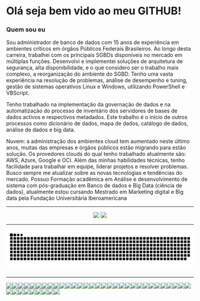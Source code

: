 # Olá seja bem vido ao meu GITHUB!


### Quem sou eu
Sou administrador de banco de dados com 15 anos de experiência em ambientes críticos em órgãos Públicos Federais Brasileiros. Ao longo desta carreira, trabalhei com os principais SGBDs disponíveis no mercado em múltiplas funções. Desenvolvi e implementei soluções de arquitetura de segurança, alta disponibilidade, e o que considero ser o trabalho mais complexo, a reorganização do ambiente do SGBD. Tenho uma vasta experiência na resolução de problemas, análise de desempenho e tuning, gestão de sistemas operativos Linux e Windows, utilizando PowerShell e VBScript. 

Tenho trabalhado na implementação da governação de dados e na automatização do processo de inventário dos servidores de bases de dados activos e respectivos metadados. Este trabalho é o início de outros processos como dicionário de dados, mapa de dados, catálogo de dados, análise de dados e big data. 

Nuvem: a administração dos ambientes cloud tem aumentado neste último anos, muitas das empresas e órgãos públicos estão migrando para estão solução. Os provedores clouds do qual tenho trabalhado atualmente são: AWS, Azure, Google e OCI. Além das minhas habilidades técnicas, tenho facilidade para trabalhar em equipe, liderar projetos e resolver problemas. Busco sempre me atualizar sobre as novas tecnologias e tendências do mercado. Possuo Formação acadêmica em Análise e desenvolvimento de sistema com pós-graduação em Banco de dados e Big Data (ciência de dados), atualmente estou cursando Mestrado em Marketing digital e Big data pela Fundação Universitária Iberoamericana




------------------------------------------------------

<div align="center">
  <img height="180em" src="https://github-readme-stats.vercel.app/api?username=renatogroffe&show_icons=true&theme=algolia&include_all_commits=true&count_private=true"/>
  <img height="180em" src="https://github-readme-stats.vercel.app/api/top-langs/?username=renatogroffe&layout=compact&langs_count=6&theme=algolia"/>
</div>

------------------------------------------------------
<div align="center">
<picture >
  <source
    media="(prefers-color-scheme: dark)"
    srcset="https://raw.githubusercontent.com/platane/snk/output/github-contribution-grid-snake-dark.svg"
  />
  <source
    media="(prefers-color-scheme: light)"
    srcset="https://raw.githubusercontent.com/platane/snk/output/github-contribution-grid-snake.svg"
  />
  <img
    alt="github contribution grid snake animation"
    src="https://raw.githubusercontent.com/platane/snk/output/github-contribution-grid-snake.svg"
  />
</picture>
</div>

------------------------------------------------------

<div align="center">
  <a href="https://github.com/j-a-vicente">
<img align="left" src="https://img.shields.io/badge/Microsoft%20SQL%20Server-CC2927?style=for-the-badge&logo=microsoft%20sql%20server&logoColor=white" />
<img align="left" src="https://img.shields.io/badge/Oracle-F80000?style=for-the-badge&logo=oracle&logoColor=white" />
<img align="left" src="https://img.shields.io/badge/mysql-%2300f.svg?style=for-the-badge&logo=mysql&logoColor=white" />
<img align="left" src="https://img.shields.io/badge/postgres-%23316192.svg?style=for-the-badge&logo=postgresql&logoColor=white" />
<img align="left" src="https://img.shields.io/badge/MongoDB-%234ea94b.svg?style=for-the-badge&logo=mongodb&logoColor=white" />
<img align="left" src="https://img.shields.io/badge/Neo4j-008CC1?style=for-the-badge&logo=neo4j&logoColor=white" />
<img align="left" src="https://img.shields.io/badge/firebase-%23039BE5.svg?style=for-the-badge&logo=firebase" />
<img align="left" src="https://img.shields.io/badge/Amazon%20DynamoDB-4053D6?style=for-the-badge&logo=Amazon%20DynamoDB&logoColor=white" /> 
<img align="left" src="https://img.shields.io/badge/cassandra-%231287B1.svg?style=for-the-badge&logo=apache-cassandra&logoColor=white" /> 
<img align="left" src="https://img.shields.io/badge/java-%23ED8B00.svg?style=for-the-badge&logo=openjdk&logoColor=white"/>
<img align="left" src="https://img.shields.io/badge/.NET-5C2D91?style=for-the-badge&logo=.net&logoColor=white"/>
<img align="left" src="https://img.shields.io/badge/scala-%23DC322F.svg?style=for-the-badge&logo=scala&logoColor=white"/>
<img align="left" src="https://img.shields.io/badge/Visual%20Studio%20Code-0078d7.svg?style=for-the-badge&logo=visual-studio-code&logoColor=white"/>
<img align="left" src="https://img.shields.io/badge/Visual%20Studio-5C2D91.svg?style=for-the-badge&logo=visual-studio&logoColor=white"/>
<img align="left" src="https://img.shields.io/badge/python-3670A0?style=for-the-badge&logo=python&logoColor=ffdd54"/>
<img align="left" src="https://img.shields.io/badge/r-%23276DC3.svg?style=for-the-badge&logo=r&logoColor=white"/>
<img align="left" src="https://img.shields.io/badge/shell_script-%23121011.svg?style=for-the-badge&logo=gnu-bash&logoColor=white"/>
<img align="left" src="https://img.shields.io/badge/pandas-%23150458.svg?style=for-the-badge&logo=pandas&logoColor=white"/>
<img align="left" src="https://img.shields.io/badge/Anaconda-%2344A833.svg?style=for-the-badge&logo=anaconda&logoColor=white"/>
<img align="left" src="https://img.shields.io/badge/GoogleCloud-%234285F4.svg?style=for-the-badge&logo=google-cloud&logoColor=white"/>
<img align="left" src="https://img.shields.io/badge/azure-%230072C6.svg?style=for-the-badge&logo=microsoftazure&logoColor=white"/>
<img align="left" src="https://img.shields.io/badge/AWS-%23FF9900.svg?style=for-the-badge&logo=amazon-aws&logoColor=white"/>
<img align="left" src="https://img.shields.io/badge/PowerShell-%235391FE.svg?style=for-the-badge&logo=powershell&logoColor=white"/>
<img align="left" src="https://img.shields.io/badge/Apache%20Hadoop-66CCFF?style=for-the-badge&logo=apachehadoop&logoColor=black"/>
<img align="left" src="https://img.shields.io/badge/Apache%20Kafka-000?style=for-the-badge&logo=apachekafka"/>
<img align="left" src="https://img.shields.io/badge/Apache%20Spark-FDEE21?style=flat-square&logo=apachespark&logoColor=black"/>
<img align="left" src="https://img.shields.io/badge/Windows%20Terminal-%234D4D4D.svg?style=for-the-badge&logo=windows-terminal&logoColor=white"/>
<img align="left" src="https://img.shields.io/badge/Linux-FCC624?style=for-the-badge&logo=linux&logoColor=black"/>
<img align="left" src="https://img.shields.io/badge/Red%20Hat-EE0000?style=for-the-badge&logo=redhat&logoColor=white"/>
<img align="left" src="https://img.shields.io/badge/Windows-0078D6?style=for-the-badge&logo=windows&logoColor=white"/>
<img align="left" src="https://img.shields.io/badge/grafana-%23F46800.svg?style=for-the-badge&logo=grafana&logoColor=white"/>
<img align="left" src="https://img.shields.io/badge/power_bi-F2C811?style=for-the-badge&logo=powerbi&logoColor=black"/>
<img align="left" src="https://img.shields.io/badge/docker-%230db7ed.svg?style=for-the-badge&logo=docker&logoColor=white"/>
<img align="left" src="https://img.shields.io/badge/google-4285F4?style=for-the-badge&logo=google&logoColor=white"/>
<img align="left" src="https://img.shields.io/badge/apache-%23D42029.svg?style=for-the-badge&logo=apache&logoColor=white"/>
<img align="left" src="https://img.shields.io/badge/Apache%20Airflow-017CEE?style=for-the-badge&logo=Apache%20Airflow&logoColor=white"/>
<img align="left" src="https://img.shields.io/badge/nginx-%23009639.svg?style=for-the-badge&logo=nginx&logoColor=white"/>
<img align="left" src="https://img.shields.io/badge/linkedin-%230077B5.svg?style=for-the-badge&logo=linkedin&logoColor=white"/>
<img align="left" src="https://img.shields.io/badge/YouTube-%23FF0000.svg?style=for-the-badge&logo=YouTube&logoColor=white"/>
<img align="left" src="https://img.shields.io/badge/github-%23121011.svg?style=for-the-badge&logo=github&logoColor=white"/>
</div>

